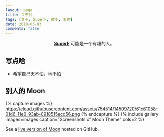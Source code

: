 ```yaml
---
layout: page
title: 关于我
tags: [关于, SuperF, 微小, 事迹]
date: 2018-03-03
comments: false
---
```

    
<center><a href="http://loveflycforever.github.io/"><b>SuperF</b></a> 可能是一个有趣的人。</center>

## 写点啥
* 希望自己天不怕，地不怕

## 别人的 Moon

{% capture images %}
    https://cloud.githubusercontent.com/assets/754514/14509720/61c61058-01d6-11e6-93ab-0918515ecd56.png
{% endcapture %}
{% include gallery images=images caption="Screenshots of Moon Theme" cols=2 %}

See a [live version of Moon](http://taylantatli.github.io/Moon) hosted on GitHub.
